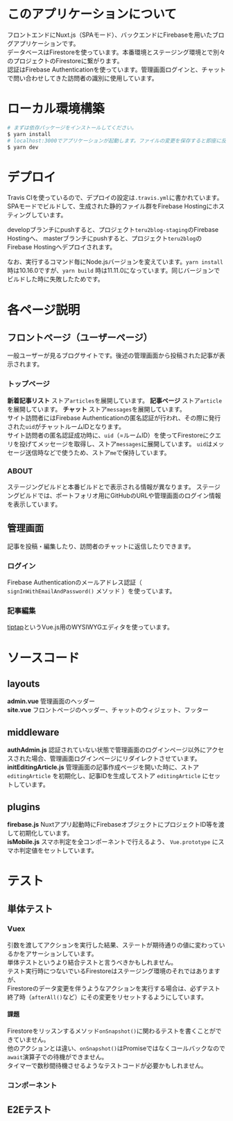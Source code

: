 # このアプリケーションについて
フロントエンドにNuxt.js（SPAモード）、バックエンドにFirebaseを用いたブログアプリケーションです。  
データベースはFirestoreを使っています。本番環境とステージング環境とで別々のプロジェクトのFirestoreに繋がります。  
認証はFirebase Authenticationを使っています。管理画面ログインと、チャットで問い合わせしてきた訪問者の識別に使用しています。

# ローカル環境構築
``` bash
# まずは依存パッケージをインストールしてください。
$ yarn install
# localhost:3000でアプリケーションが起動します。ファイルの変更を保存すると即座に反映されます（ホットリロード）。
$ yarn dev
```

# デプロイ
Travis CIを使っているので、デプロイの設定は`.travis.yml`に書かれています。
SPAモードでビルドして、生成された静的ファイル群をFirebase Hostingにホスティングしています。

developブランチにpushすると、プロジェクト`teru2blog-staging`のFirebase Hostingへ、
masterブランチにpushすると、プロジェクト`teru2blog`のFirebase Hostingへデプロイされます。

なお、実行するコマンド毎にNode.jsバージョンを変えています。`yarn install` 時は10.16.0ですが、`yarn build` 時は11.11.0になっています。同じバージョンでビルドした時に失敗したためです。

# 各ページ説明
## フロントページ（ユーザーページ）
一般ユーザーが見るブログサイトです。後述の管理画面から投稿された記事が表示されます。
### トップページ
**新着記事リスト** ストア`articles`を展開しています。
**記事ページ** ストア`article`を展開しています。
**チャット** ストア`messages`を展開しています。  
サイト訪問者にはFirebase Authenticationの匿名認証が行われ、その際に発行された`uid`がチャットルームIDとなります。  
サイト訪問者の匿名認証成功時に、`uid`（=ルームID）を使ってFirestoreにクエリを投げてメッセージを取得し、ストア`messages`に展開しています。
`uid`はメッセージ送信時などで使うため、ストア`me`で保持しています。
### ABOUT
ステージングビルドと本番ビルドとで表示される情報が異なります。
ステージングビルドでは、ポートフォリオ用にGitHubのURLや管理画面のログイン情報を表示しています。
## 管理画面
記事を投稿・編集したり、訪問者のチャットに返信したりできます。
### ログイン
Firebase Authenticationのメールアドレス認証（ `signInWithEmailAndPassword()` メソッド ）を使っています。
### 記事編集
[tiptap](https://github.com/scrumpy/tiptap)というVue.js用のWYSIWYGエディタを使っています。

# ソースコード
## layouts
**admin.vue** 管理画面のヘッダー  
**site.vue** フロントページのヘッダー、チャットのウィジェット、フッター
## middleware
**authAdmin.js** 認証されていない状態で管理画面のログインページ以外にアクセスされた場合、管理画面ログインページにリダイレクトさせています。
**initEditingArticle.js** 管理画面の記事作成ページを開いた時に、ストア `editingArticle` を初期化し、記事IDを生成してストア `editingArticle` にセットしています。
## plugins
**firebase.js** Nuxtアプリ起動時にFirebaseオブジェクトにプロジェクトID等を渡して初期化しています。  
**isMobile.js** スマホ判定を全コンポーネントで行えるよう、 `Vue.prototype` にスマホ判定値をセットしています。

# テスト
## 単体テスト
### Vuex
引数を渡してアクションを実行した結果、ステートが期待通りの値に変わっているかをアサーションしています。  
単体テストというより結合テストと言うべきかもしれません。  
テスト実行時につないでいるFirestoreはステージング環境のそれではありますが、  
Firestoreのデータ変更を伴うようなアクションを実行する場合は、必ずテスト終了時（`afterAll()`など）にその変更をリセットするようにしています。

#### 課題
Firestoreをリッスンするメソッド`onSnapshot()`に関わるテストを書くことができていません。  
他のアクションとは違い、`onSnapshot()`はPromiseではなくコールバックなので `await`演算子での待機ができません。  
タイマーで数秒間待機させるようなテストコードが必要かもしれません。

### コンポーネント

## E2Eテスト

